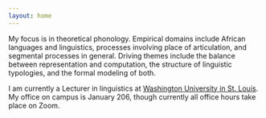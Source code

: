 ```yaml
---
layout: home
---
```


My focus is in theoretical phonology. Empirical domains include African languages and linguistics, processes involving place of articulation, and segmental processes in general. Driving themes include the balance between representation and computation, the structure of linguistic typologies, and the formal modeling of both.

I am currently a Lecturer in linguistics at [Washington University in St. Louis](https://linguistics.wustl.edu/). My office on campus is January 206, though currently all office hours take place on Zoom.




